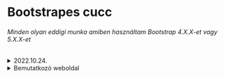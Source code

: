 # Bootstrapes cucc
###### Minden olyan eddigi munka amiben használtam Bootstrap 4.X.X-et vagy 5.X.X-et

<details><summary>2022.10.24.</summary>
<p>
Ebben vannak az alapfeladatok akármikor elő vehetőek
</p>
</details>

<details><summary>Bemutatkozó weboldal</summary>
<p>Saját letisztult weblap semmilyen saját adattal</p>
</details>